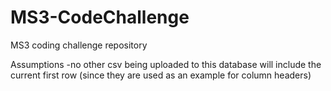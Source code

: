 # MS3-CodeChallenge
MS3 coding challenge repository

Assumptions
-no other csv being uploaded to this database will include the current first row (since they are used as an example for column headers)

